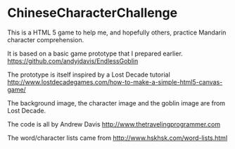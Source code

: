 ChineseCharacterChallenge
=========================

This is a HTML 5 game to help me, and hopefully others, practice Mandarin character comprehension.

It is based on a basic game prototype that I prepared earlier. https://github.com/andyjdavis/EndlessGoblin

The prototype is itself inspired by a Lost Decade tutorial http://www.lostdecadegames.com/how-to-make-a-simple-html5-canvas-game/

The background image, the character image and the goblin image are from Lost Decade.

The code is all by Andrew Davis http://www.thetravelingprogrammer.com

The word/character lists came from http://www.hskhsk.com/word-lists.html
